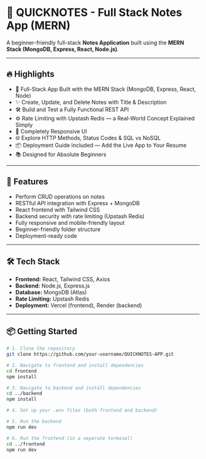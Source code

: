 # 📝 QUICKNOTES - Full Stack Notes App (MERN)

A beginner-friendly full-stack **Notes Application** built using the **MERN Stack (MongoDB, Express, React, Node.js)**.

---

## 🔥 Highlights

- 🧱 Full-Stack App Built with the MERN Stack (MongoDB, Express, React, Node)
- ✨ Create, Update, and Delete Notes with Title & Description
- 🛠️ Build and Test a Fully Functional REST API
- ⚙️ Rate Limiting with Upstash Redis — a Real-World Concept Explained Simply
- 🚀 Completely Responsive UI
- 🌐 Explore HTTP Methods, Status Codes & SQL vs NoSQL
- 📦 Deployment Guide Included — Add the Live App to Your Resume
- 📚 Designed for Absolute Beginners

---

## 🚀 Features

- Perform CRUD operations on notes
- RESTful API integration with Express + MongoDB
- React frontend with Tailwind CSS
- Backend security with rate limiting (Upstash Redis)
- Fully responsive and mobile-friendly layout
- Beginner-friendly folder structure
- Deployment-ready code

---

## 🛠️ Tech Stack

- **Frontend:** React, Tailwind CSS, Axios
- **Backend:** Node.js, Express.js
- **Database:** MongoDB (Atlas)
- **Rate Limiting:** Upstash Redis
- **Deployment:** Vercel (frontend), Render (backend)

---

## 📦 Getting Started

```bash
# 1. Clone the repository
git clone https://github.com/your-username/QUICKNOTES-APP.git

# 2. Navigate to frontend and install dependencies
cd frontend
npm install

# 3. Navigate to backend and install dependencies
cd ../backend
npm install

# 4. Set up your .env files (both frontend and backend)

# 5. Run the backend
npm run dev

# 6. Run the frontend (in a separate terminal)
cd ../frontend
npm run dev
